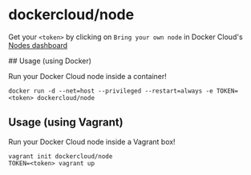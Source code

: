 # dockercloud/node

Get your `<token>` by clicking on `Bring your own node` in Docker Cloud's [Nodes dashboard](https://cloud.docker.com/node/cluster/list/)

## Usage (using Docker)

Run your Docker Cloud node inside a container!

	docker run -d --net=host --privileged --restart=always -e TOKEN=<token> dockercloud/node

## Usage (using Vagrant)

Run your Docker Cloud node inside a Vagrant box!

	vagrant init dockercloud/node
	TOKEN=<token> vagrant up
